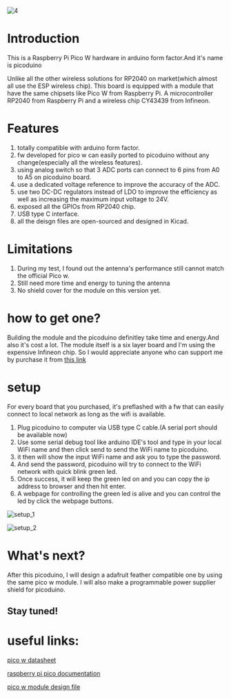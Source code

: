 ![4](https://github.com/yuanyong2024/picoduino/assets/163154773/f443fb34-c6ab-4f50-a258-28a81ed303fb)
# Introduction
This is a Raspberry Pi Pico W hardware in arduino form factor.And it's name is picoduino

Unlike all the other wireless solutions for RP2040 on market(which almost all use the ESP wireless chip).
This board is equipped with a module that have the same chipsets like Pico W from Raspberry Pi. A microcontroller RP2040 from Raspberry Pi and a wireless chip CY43439 from Infineon.

# Features
1. totally compatible with arduino form factor.
2. fw developed for pico  w can easily ported to picoduino without any change(especially all the wireless features).
3. using analog switch so that 3 ADC ports can connect to 6 pins from A0 to A5 on picoduino board.
4. use a dedicated voltage reference to improve the accuracy of the ADC.
5. use two DC-DC regulators instead of LDO to improve the efficiency as well as increasing the maximum input voltage to 24V.
6. exposed all the GPIOs from RP2040 chip.
7. USB type C interface.
8. all the deisgn files are open-sourced and designed in Kicad.
    
# Limitations
1. During my test, I found out the antenna's performance still cannot match the official Pico w.
2. Still need more time and energy to tuning the antenna
3. No shield cover for the module on this version yet.
   
# how to get one?
Building the module and the picoduino definitley take time and energy.And also it's cost a lot. The module itself is a six layer board and I'm using the expensive Infineon chip. 
So I would appreciate anyone who can support me by purchase it from [this link](https://www.elecrow.com/customer/account/login/referer/aHR0cHM6Ly93d3cuZWxlY3Jvdy5jb20v/)

# setup
For every board that you purchased, it's preflashed with a fw that can easily connect to local network as long as the wifi is available.
1. Plug picoduino to computer via USB type C cable.(A serial port should be available now)
2. Use some serial debug tool like arduino IDE's tool and type in your local WiFi name and then click send to send the WiFi name to picoduino.
3. it then will show the input WiFi name and ask you to type the password.
4. And send the password, picoduino will try to connect to the WiFi network with quick blink green led.
5. Once success, it will keep the green led on and you can copy the ip address to browser and then hit enter.
6. A webpage for controlling the green led is alive and you can control the led by click the webpage buttons.

![setup_1](https://github.com/yuanyong2024/picoduino/assets/163154773/be988514-2f7a-4296-be63-00dcd634ba4b)

![setup_2](https://github.com/yuanyong2024/picoduino/assets/163154773/806a8995-01f7-4954-a563-5d6b92b7542d)





# What's next?
After this picoduino, I will design a adafruit feather compatible one by using the same pico w module.
I will also make a programmable power supplier shield for picoduino.
## Stay tuned!

# useful links:
[pico w datasheet](https://datasheets.raspberrypi.com/picow/pico-w-datasheet.pdf?_gl=1*pez2dw*_ga*NTM5ODUxMTkxLjE3MTE2MzI0NTI.*_ga_22FD70LWDS*MTcxMTYzMjQ1Mi4xLjAuMTcxMTYzMjQ1Mi4wLjAuMA..)

[raspberry pi pico documentation](https://www.raspberrypi.com/documentation/microcontrollers/raspberry-pi-pico.html#raspberry-pi-pico-w)

[pico w module design file](https://github.com/yuanyong2024/pico_w_module)


